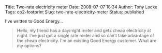 Title: Two-rate electricity meter
Date: 2008-07-07 18:34
Author: Tony Locke
Tags: co2-footprint
Slug: two-rate-electricity-meter
Status: published

I've written to Good Energy...  

> Hello, my friend has a day/night meter and gets cheap electricity at night. I've just got a single rate meter and so can't take advantage of the cheap electricity. I'm an existing Good Energy customer. What are my options?
